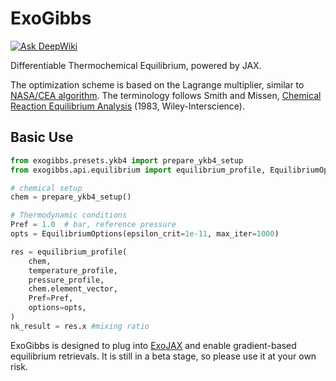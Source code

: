 # ExoGibbs
 [![Ask DeepWiki](https://deepwiki.com/badge.svg)](https://deepwiki.com/HajimeKawahara/exogibbs)

Differentiable Thermochemical Equilibrium, powered by JAX. 

The optimization scheme is based on the Lagrange multiplier, similar to [NASA/CEA algorithm](https://ntrs.nasa.gov/api/citations/19950013764/downloads/19950013764.pdf). 
The terminology follows Smith and Missen, [Chemical Reaction Equilibrium Analysis](https://aiche.onlinelibrary.wiley.com/doi/10.1002/aic.690310127) (1983, Wiley-Interscience). 

## Basic Use

```python
from exogibbs.presets.ykb4 import prepare_ykb4_setup
from exogibbs.api.equilibrium import equilibrium_profile, EquilibriumOptions

# chemical setup
chem = prepare_ykb4_setup()

# Thermodynamic conditions
Pref = 1.0  # bar, reference pressure
opts = EquilibriumOptions(epsilon_crit=1e-11, max_iter=1000)

res = equilibrium_profile(
    chem,
    temperature_profile,
    pressure_profile,
    chem.element_vector,
    Pref=Pref,
    options=opts,
)
nk_result = res.x #mixing ratio
```

ExoGibbs is designed to plug into [ExoJAX](https://github.com/HajimeKawahara/exojax) and enable gradient-based equilibrium retrievals. 
It is still in a beta stage, so please use it at your own risk.
